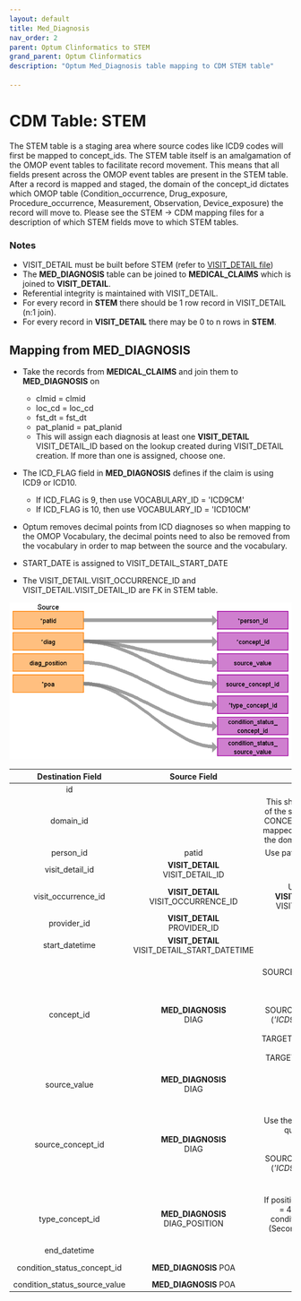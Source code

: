 ```yaml
---
layout: default
title: Med_Diagnosis
nav_order: 2
parent: Optum Clinformatics to STEM
grand_parent: Optum Clinformatics
description: "Optum Med_Diagnosis table mapping to CDM STEM table"

---
```


# CDM Table: STEM 

The STEM table is a staging area where source codes like ICD9 codes will first be mapped to concept_ids. The STEM table itself is an amalgamation of the OMOP event tables to facilitate record movement. This means that all fields present across the OMOP event tables are present in the STEM table. After a record is mapped and staged, the domain of the concept_id dictates which OMOP table (Condition_occurrence, Drug_exposure, Procedure_occurrence, Measurement, Observation, Device_exposure) the record will move to. Please see the STEM -> CDM mapping files for a description of which STEM fields move to which STEM tables.

### **Notes**
- VISIT_DETAIL must be built before STEM (refer to [VISIT_DETAIL file](VISIT_DETAIL.md))
- The **MED_DIAGNOSIS** table can be joined to **MEDICAL_CLAIMS** which is joined to **VISIT_DETAIL**. 
- Referential integrity is maintained with VISIT_DETAIL. 
- For every record in **STEM** there should be 1 row record in VISIT_DETAIL (n:1 join). 
- For every record in **VISIT_DETAIL** there may be 0 to n rows in **STEM**.

## **Mapping from MED_DIAGNOSIS**
- Take the records from **MEDICAL_CLAIMS** and join them to **MED_DIAGNOSIS** on 
    - clmid = clmid
    - loc_cd = loc_cd
    - fst_dt = fst_dt
    - pat_planid = pat_planid
    - This will assign each diagnosis at least one **VISIT_DETAIL** VISIT_DETAIL_ID based on the lookup created during VISIT_DETAIL creation. If more than one is assigned, choose one.  

- The ICD_FLAG field in **MED_DIAGNOSIS** defines if the claim is using ICD9 or ICD10.
    - If ICD_FLAG is 9, then use VOCABULARY_ID = 'ICD9CM'
    - If ICD_FLAG is 10, then use VOCABULARY_ID = 'ICD10CM'
-   Optum removes decimal points from ICD diagnoses so when mapping to the OMOP Vocabulary, the decimal points need to also be removed from the vocabulary in order to map between the source and the vocabulary.
- START_DATE is assigned to VISIT_DETAIL_START_DATE
- The VISIT_DETAIL.VISIT_OCCURRENCE_ID and VISIT_DETAIL.VISIT_DETAIL_ID are FK in STEM table.

![](images/image17.png)

|**Destination Field**|**Source Field**|**Applied Rule**|**Comment**|
| :----: | :----: | :--------: | :------: |
| id | |Autogenerate||
| domain_id ||This should be the domain_id of the standard concept in the CONCEPT_ID field. If a code is mapped to CONCEPT_ID 0, put the domain_id as Observation.||
| person_id | patid| Use patid to lookup Person_id ||
| visit_detail_id |**VISIT_DETAIL**<br>VISIT_DETAIL_ID|||
| visit_occurrence_id |**VISIT_DETAIL**<br>VISIT_OCCURRENCE_ID|Use the linking to **VISIT_DETAIL** to look up VISIT_OCCURRENCE_ID||
| provider_id |**VISIT_DETAIL**<br>PROVIDER_ID |||
| start_datetime |**VISIT_DETAIL** VISIT_DETAIL_START_DATETIME |||
| concept_id | **MED_DIAGNOSIS**<br>DIAG|Use the SOURCE_TO_STANDARD query with the filter<br/><br/>WHERE SOURCE_VOCABULARY_ID IN (*'ICD9CM'* OR *'ICD10CM'*) AND TARGET_STANDARD_CONCEPT ='S' AND TARGET_INVALID_REASON IS NULL |If ICD_FLAG = 9 then use 'ICD9CM', else if ICD_FLAG = 10 then use 'ICD10CM'||
| source_value | **MED_DIAGNOSIS**<br>DIAG|||
| source_concept_id |**MED_DIAGNOSIS**<br>DIAG |Use the SOURCE_TO_SOURCE query with the filter<br><br>WHERE SOURCE_VOCABULARY_ID IN (*'ICD9CM'* OR *'ICD10CM'*) |If ICD_FLAG = 9 then use 'ICD9CM', else if ICD_FLAG = 10 then use 'ICD10CM'|
| type_concept_id |**MED_DIAGNOSIS**<br>DIAG_POSITION| If position = 1 then concept_id = 44786627 (Primary condition). Use 44786629 (Secondary Condition for all others.  ||
| end_datetime | |||
| condition_status_concept_id | **MED_DIAGNOSIS** POA | Y = 46236988<br>N, U, or W = 0||
| condition_status_source_value | **MED_DIAGNOSIS** POA |||
